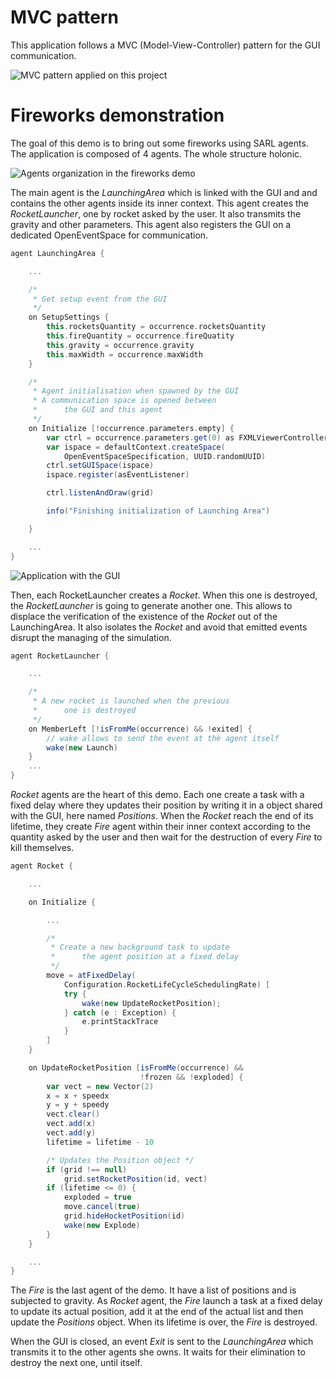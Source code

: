 # MVC pattern

This application follows a MVC (Model-View-Controller) pattern for the GUI communication.

![MVC pattern applied on this project](MVC_en.png)


# Fireworks demonstration


The goal of this demo is to bring out some fireworks using SARL agents.
The application is composed of 4 agents. The whole structure holonic.

![Agents organization in the fireworks demo](Firework_en.png)

The main agent is the *LaunchingArea* which is linked with the GUI and and contains the other agents inside its inner context.
This agent creates the *RocketLauncher*, one by rocket asked by the user. It also transmits the gravity and other parameters.
This agent also registers the GUI on a dedicated OpenEventSpace for communication.

```Scala
agent LaunchingArea {

	...

	/*
	 * Get setup event from the GUI
	 */
	on SetupSettings {
		this.rocketsQuantity = occurrence.rocketsQuantity
		this.fireQuantity = occurrence.fireQuatity
		this.gravity = occurrence.gravity
		this.maxWidth = occurrence.maxWidth
	}

	/*
	 * Agent initialisation when spawned by the GUI
	 * A communication space is opened between
	 * 		the GUI and this agent
	 */
	on Initialize [!occurrence.parameters.empty] {
		var ctrl = occurrence.parameters.get(0) as FXMLViewerController
		var ispace = defaultContext.createSpace(
			OpenEventSpaceSpecification, UUID.randomUUID)
		ctrl.setGUISpace(ispace)
		ispace.register(asEventListener)

		ctrl.listenAndDraw(grid)

		info("Finishing initialization of Launching Area")

	}

	...
}
```

![Application with the GUI](firework_screenshot.png)

Then, each RocketLauncher creates a *Rocket*. When this one is destroyed, the *RocketLauncher* is going to generate another one. This allows to displace the verification of the existence of the *Rocket* out of the LaunchingArea. It also isolates the *Rocket* and avoid that emitted events disrupt the managing of the simulation.

```Scala
agent RocketLauncher {

	...

	/*
	 * A new rocket is launched when the previous
	 * 		one is destroyed
	 */
	on MemberLeft [!isFromMe(occurrence) && !exited] {
		// wake allows to send the event at the agent itself
		wake(new Launch)
	}
	...
}
```

*Rocket* agents are the heart of this demo. Each one create a task with a fixed delay where they updates their position by writing it in a object shared with the GUI, here named *Positions*. When the *Rocket* reach the end of its lifetime, they create *Fire* agent within their inner context according to the quantity asked by the user and then wait for the destruction of every *Fire* to kill themselves.

```Scala
agent Rocket {

	...

	on Initialize {

		...

		/*
		 * Create a new background task to update
		 *		the agent position at a fixed delay
		 */
		move = atFixedDelay(
			Configuration.RocketLifeCycleSchedulingRate) [
			try {
				wake(new UpdateRocketPosition);
			} catch (e : Exception) {
				e.printStackTrace
			}
		]
	}

	on UpdateRocketPosition [isFromMe(occurrence) &&
							 !frozen && !exploded] {
		var vect = new Vector(2)
		x = x + speedx
		y = y + speedy
		vect.clear()
		vect.add(x)
		vect.add(y)
		lifetime = lifetime - 10

		/* Updates the Position object */
		if (grid !== null)
			grid.setRocketPosition(id, vect)
		if (lifetime <= 0) {
			exploded = true
			move.cancel(true)
			grid.hideHocketPosition(id)
			wake(new Explode)
		}
	}

	...
}

```
The *Fire* is the last agent of the demo. It have a list of positions and is subjected to gravity. As *Rocket* agent, the *Fire* launch a task at a fixed delay to update its actual position, add it at the end of the actual list and then update the *Positions* object. When its lifetime is over, the *Fire* is destroyed.

When the GUI is closed, an event *Exit* is sent to the *LaunchingArea* which transmits it to the other agents she owns. It waits for their elimination to destroy the next one, until itself.